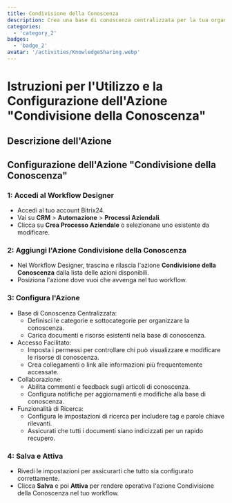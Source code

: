 ```yaml
---
title: Condivisione della Conoscenza
description: Crea una base di conoscenza centralizzata per la tua organizzazione.
categories: 
  - 'category_2'
badges: 
  - 'badge_2'
avatar: '/activities/KnowledgeSharing.webp'
---
```

# Istruzioni per l'Utilizzo e la Configurazione dell'Azione "Condivisione della Conoscenza"

## Descrizione dell'Azione

## **Configurazione dell'Azione "Condivisione della Conoscenza"**

### 1: Accedi al Workflow Designer
- Accedi al tuo account Bitrix24.
- Vai su **CRM** > **Automazione** > **Processi Aziendali**.
- Clicca su **Crea Processo Aziendale** o selezionane uno esistente da modificare.

### 2: Aggiungi l'Azione Condivisione della Conoscenza
- Nel Workflow Designer, trascina e rilascia l'azione **Condivisione della Conoscenza** dalla lista delle azioni disponibili.
- Posiziona l'azione dove vuoi che avvenga nel tuo workflow.

### 3: Configura l'Azione
- Base di Conoscenza Centralizzata:
  - Definisci le categorie e sottocategorie per organizzare la conoscenza.
  - Carica documenti e risorse esistenti nella base di conoscenza.
- Accesso Facilitato:
  - Imposta i permessi per controllare chi può visualizzare e modificare le risorse di conoscenza.
  - Crea collegamenti o link alle informazioni più frequentemente accessate.
- Collaborazione:
  - Abilita commenti e feedback sugli articoli di conoscenza.
  - Configura notifiche per aggiornamenti e modifiche alla base di conoscenza.
- Funzionalità di Ricerca:
  - Configura le impostazioni di ricerca per includere tag e parole chiave rilevanti.
  - Assicurati che tutti i documenti siano indicizzati per un rapido recupero.

### 4: Salva e Attiva
- Rivedi le impostazioni per assicurarti che tutto sia configurato correttamente.
- Clicca **Salva** e poi **Attiva** per rendere operativa l'azione Condivisione della Conoscenza nel tuo workflow.